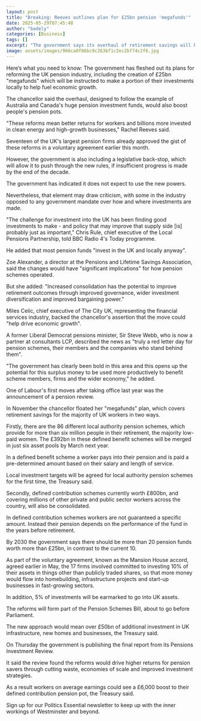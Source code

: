 ```yaml
---
layout: post
title: "Breaking: Reeves outlines plan for £25bn pension 'megafunds'"
date: 2025-05-29T07:45:48
author: "badely"
categories: [Business]
tags: []
excerpt: "The government says its overhaul of retirement savings will boost growth and pension pots."
image: assets/images/966ca0f86bc9c263bf1c2ec2bf74c2f6.jpg
---
```


Here’s what you need to know: The government has fleshed out its plans for reforming the UK pension industry, including the creation of £25bn "megafunds" which will be instructed to make a portion of their investments locally to help fuel economic growth.

The chancellor said the overhaul, designed to follow the example of Australia and Canada's huge pension investment funds, would also boost people's pension pots. 

"These reforms mean better returns for workers and billions more invested in clean energy and high-growth businesses," Rachel Reeves said.

Seventeen of the UK's largest pension firms already approved the gist of these reforms in a voluntary agreement earlier this month.

However, the government is also including a legislative back-stop, which will allow it to push through the new rules, if insufficient progress is made by the end of the decade.

The government has indicated it does not expect to use the new powers. 

Nevertheless, that element may draw criticism, with some in the industry opposed to any government mandate over how and where investments are made.

"The challenge for investment into the UK has been finding good investments to make - and policy that may improve that supply side [is] probably just as important," Chris Rule, chief executive of the Local Pensions Partnership, told BBC Radio 4's Today programme.

He added that most pension funds "invest in the UK and locally anyway".

Zoe Alexander, a director at the Pensions and Lifetime Savings Association, said the changes would have "significant implications" for how pension schemes operated.

But she added: "Increased consolidation has the potential to improve retirement outcomes through improved governance, wider investment diversification and improved bargaining power." 

Miles Celic, chief executive of The City UK, representing the financial services industry, backed the chancellor's assertion that the move could "help drive economic growth". 

A former Liberal Democrat pensions minister, Sir Steve Webb, who is now a partner at consultants LCP, described the news as "truly a red letter day for pension schemes, their members and the companies who stand behind them".

"The government has clearly been bold in this area and this opens up the potential for this surplus money to be used more productively to benefit scheme members, firms and the wider economy," he added.

One of Labour's first moves after taking office last year was the announcement of a pension review. 

In November the chancellor floated her "megafunds" plan, which covers retirement savings for the majority of UK workers in two ways.

Firstly, there are the 86 different local authority pension schemes, which provide for more than six million people in their retirement, the majority low-paid women. The  £392bn in these defined benefit schemes will be merged in just six asset pools by March next year.

In a defined benefit scheme a worker pays into their pension and is paid a pre-determined amount based on their salary and length of service.

Local investment targets will be agreed for local authority pension schemes for the first time, the Treasury said.

Secondly, defined contribution schemes currently worth £800bn, and covering millions of other private and public sector workers across the country, will also be consolidated.

In defined contribution schemes workers are not guaranteed a specific amount. Instead their pension depends on the performance of the fund in the years before retirement.

By 2030 the government says there should be more than 20 pension funds worth more than £25bn, in contrast to the current 10.

As part of the voluntary agreement, known as the Mansion House accord, agreed earlier in May, the 17 firms involved committed to investing 10% of their assets in things other than publicly traded shares, so that more money would flow into homebuilding, infrastructure projects and start-up businesses in fast-growing sectors.

In addition, 5% of investments will be earmarked to go into UK assets.

The reforms will form part of the Pension Schemes Bill, about to go before Parliament.

The new approach would mean over £50bn of additional investment in UK infrastructure, new homes and businesses, the Treasury said.

On Thursday the government is publishing the final report from its Pensions Investment Review. 

It said the review found the reforms would drive higher returns for pension savers through cutting waste, economies of scale and improved investment strategies.

As a result workers on average earnings could see a £6,000 boost to their defined contribution pension pot, the Treasury said.

Sign up for our Politics Essential newsletter to keep up with the inner workings of Westminster and beyond.

